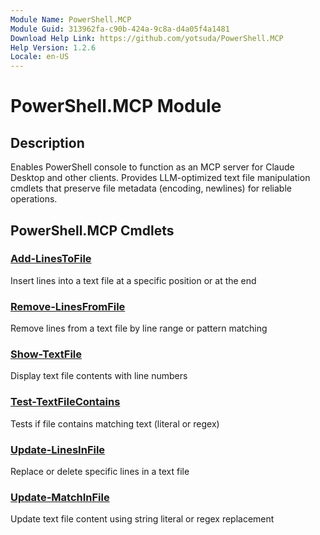 ```yaml
---
Module Name: PowerShell.MCP
Module Guid: 313962fa-c90b-424a-9c8a-d4a05f4a1481
Download Help Link: https://github.com/yotsuda/PowerShell.MCP
Help Version: 1.2.6
Locale: en-US
---
```


# PowerShell.MCP Module
## Description
Enables PowerShell console to function as an MCP server for Claude Desktop and other clients. Provides LLM-optimized text file manipulation cmdlets that preserve file metadata (encoding, newlines) for reliable operations.

## PowerShell.MCP Cmdlets
### [Add-LinesToFile](Add-LinesToFile.md)
Insert lines into a text file at a specific position or at the end

### [Remove-LinesFromFile](Remove-LinesFromFile.md)
Remove lines from a text file by line range or pattern matching

### [Show-TextFile](Show-TextFile.md)
Display text file contents with line numbers

### [Test-TextFileContains](Test-TextFileContains.md)
Tests if file contains matching text (literal or regex)

### [Update-LinesInFile](Update-LinesInFile.md)
Replace or delete specific lines in a text file

### [Update-MatchInFile](Update-MatchInFile.md)
Update text file content using string literal or regex replacement

